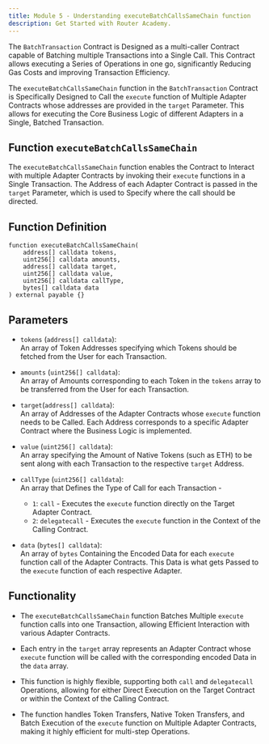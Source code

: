 ```yaml
---
title: Module 5 - Understanding executeBatchCallsSameChain function
description: Get Started with Router Academy.
---
```


The `BatchTransaction` Contract is Designed as a multi-caller Contract capable of Batching multiple Transactions into a Single Call. This Contract allows executing a Series of Operations in one go, significantly Reducing Gas Costs and improving Transaction Efficiency.

The `executeBatchCallsSameChain` function in the `BatchTransaction` Contract is Specifically Designed to Call the `execute` function of Multiple Adapter Contracts whose addresses are provided in the `target` Parameter. This allows for executing the Core Business Logic of different Adapters in a Single, Batched Transaction.

## Function `executeBatchCallsSameChain`

The `executeBatchCallsSameChain` function enables the Contract to Interact with multiple Adapter Contracts by invoking their `execute` functions in a Single Transaction. The Address of each Adapter Contract is passed in the `target` Parameter, which is used to Specify where the call should be directed.

## Function Definition

```
function executeBatchCallsSameChain(
    address[] calldata tokens,
    uint256[] calldata amounts,
    address[] calldata target,
    uint256[] calldata value,
    uint256[] calldata callType,
    bytes[] calldata data
) external payable {}
```

## Parameters

- `tokens` (`address[] calldata`):  
  An array of Token Addresses specifying which Tokens should be fetched from the User for each Transaction.

- `amounts` (`uint256[] calldata`):  
  An array of Amounts corresponding to each Token in the `tokens` array to be transferred from the User for each Transaction.

- `target`(`address[] calldata`):  
  An array of Addresses of the Adapter Contracts whose `execute` function needs to be Called. Each Address corresponds to a specific Adapter Contract where the Business Logic is implemented.

- `value` (`uint256[] calldata`):  
  An array specifying the Amount of Native Tokens (such as ETH) to be sent along with each Transaction to the respective `target` Address.

- `callType` (`uint256[] calldata`):  
  An array that Defines the Type of Call for each Transaction -
  - `1`: `call` - Executes the `execute` function directly on the Target Adapter Contract.
  - `2`: `delegatecall` - Executes the `execute` function in the Context of the Calling Contract.

- `data` (`bytes[] calldata`):  
  An array of `bytes` Containing the Encoded Data for each `execute` function call of the Adapter Contracts. This Data is what gets Passed to the `execute` function of each respective Adapter.

## Functionality

- The `executeBatchCallsSameChain` function Batches Multiple `execute` function calls into one Transaction, allowing Efficient Interaction with various Adapter Contracts.
  
- Each entry in the `target` array represents an Adapter Contract whose `execute` function will be called with the corresponding encoded Data in the `data` array.
  
- This function is highly flexible, supporting both `call` and `delegatecall` Operations, allowing for either Direct Execution on the Target Contract or within the Context of the Calling Contract.
  
- The function handles Token Transfers, Native Token Transfers, and Batch Execution of the `execute` function on Multiple Adapter Contracts, making it highly efficient for multi-step Operations.
